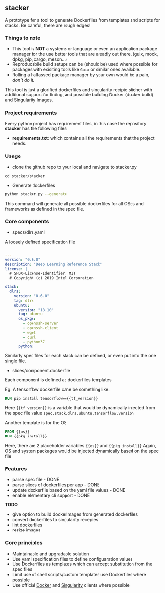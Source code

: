 ## stacker


A prototype for a tool to generate Dockerfiles from templates and scripts for stacks. Be careful, there are rough edges!

### Things to note
- This tool is **NOT** a systems or language or even an application package manager for the use better tools that are areadly out there. (guix, mock, dpkg, pip, cargo, meson...)
- Reproducabile build setups can be (should be) used where possible for packages with exisiting tools like `Guix` or similar ones available.
- Rolling a halfassed package manager by your own would be a pain, *don't do it*.

This tool is just a glorified dockerfiles and singularity recipie sticher with additional support for linting, and possible building Docker (docker build) and Singularity Images.


### Project requirements

Every python project has requirement files, in this case the repository
**stacker** has the following files:

- **requirements.txt**: which contains all the requirements
  that the project needs.


### Usage

- clone the github repo to your local and navigate to stacker.py

```
cd stacker/stacker

```

- Generate dockerfiles

```bash
python stacker.py --generate
```
This command will generate all possible dockerfiles for all OSes and frameworks
as defined in the spec file.

### Core components


- specs/dlrs.yaml

A loosely defined specification file

```yaml

---
version: "0.6.0"
description: "Deep Learning Reference Stack"
license: |
  # SPDX-License-Identifier: MIT
  # Copyright (c) 2019 Intel Corporation

stack:
  dlrs:
    version: "0.6.0"
    tag: dlrs
    ubuntu:
      version: "18.10"
      tag: ubuntu
      os_pkgs:
        - openssh-server
        - openssh-client
        - wget
        - curl
        - python37
      python:

```
Similarly spec files for each stack can be defined, or even put into the one
single file.

- slices/component.dockerfile

Each component is defined as dockerfiles templates

Eg. A tensorflow dockerfile cane be something like:

```dockerfile
RUN pip install tensorflow=={{tf_version}}
```

Here `{{tf_version}}` is a variable that would be dynamically injected
from the spec file value `spec.stack.dlrs.ubuntu.tensorflow.version`

Another template is for the OS

```dockerfile
FROM {{os}}
RUN {{pkg_install}}  
```

Here, there are 2 placeholder variables `{{os}}` and `{{pkg_install}}`
Again, OS and system packages would be injected dynamically based on the spec
file

### Features

- parse spec file - DONE
- parse slices of dockerfiles per app - DONE
- update dockerfile based on the yaml file values - DONE
- enable elementary cli support - DONE

 **TODO**

- give option to build dockerimages from generated dockerfiles
- convert dockerfiles to singularity recepies
- lint dockerfiles
- resize images

### Core principles

- Maintainable and upgradable solution
- Use yaml specification files to define configuaration values
- Use Dockerfiles as templates which can accept substitution from the spec files
- Limit use of shell scripts/custom templates use Dockerfiles where possible
- Use official [Docker](https://github.com/docker/docker-py) and [Singularity](https://github.com/singularityhub/singularity-cli) clients where possible


